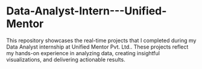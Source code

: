 # Data-Analyst-Intern---Unified-Mentor
This repository showcases the real-time projects that I completed during my Data Analyst internship at Unified Mentor Pvt. Ltd.. These projects reflect my hands-on experience in analyzing data, creating insightful visualizations, and delivering actionable results.
